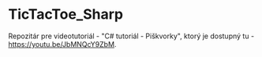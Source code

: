 # TicTacToe_Sharp
Repozitár pre videotutoriál - "C# tutoriál - Piškvorky", ktorý je dostupný tu - https://youtu.be/JbMNQcY9ZbM.

